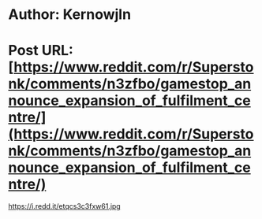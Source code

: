 # Author: Kernowjln
# Post URL: [https://www.reddit.com/r/Superstonk/comments/n3zfbo/gamestop_announce_expansion_of_fulfilment_centre/](https://www.reddit.com/r/Superstonk/comments/n3zfbo/gamestop_announce_expansion_of_fulfilment_centre/)


https://i.redd.it/etqcs3c3fxw61.jpg
